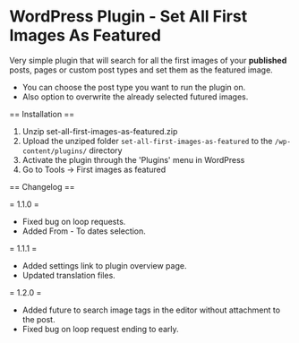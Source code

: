 WordPress Plugin - Set All First Images As Featured
=======

Very simple plugin that will search for all the first images of your <b>published</b> posts, pages or custom post types and set them as the featured image.

*   You can choose the post type you want to run the plugin on.
*   Also option to overwrite the already selected futured images.


== Installation ==

1. Unzip set-all-first-images-as-featured.zip
2. Upload the unziped folder `set-all-first-images-as-featured` to the `/wp-content/plugins/` directory
3. Activate the plugin through the 'Plugins' menu in WordPress
4. Go to Tools -> First images as featured

== Changelog ==

= 1.1.0 =
* Fixed bug on loop requests.
* Added From - To dates selection.

= 1.1.1 =
* Added settings link to plugin overview page.
* Updated translation files.

= 1.2.0 =
* Added future to search image tags in the editor without attachment to the post.
* Fixed bug on loop request ending to early.
